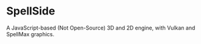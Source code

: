 # SpellSide
A JavaScript-based (Not Open-Source) 3D and 2D engine, with Vulkan and SpellMax graphics.
